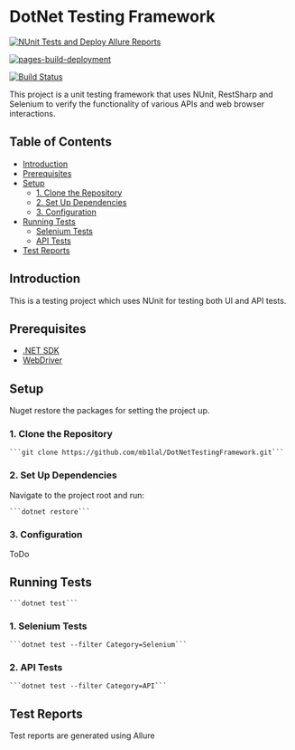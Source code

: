 # DotNet Testing Framework

[![NUnit Tests and Deploy Allure Reports](https://github.com/MB1lal/DotNetTestingFramework/actions/workflows/tests_and_deploy.yml/badge.svg)](https://github.com/MB1lal/DotNetTestingFramework/actions/workflows/tests_and_deploy.yml)

[![pages-build-deployment](https://github.com/MB1lal/DotNetTestingFramework/actions/workflows/pages/pages-build-deployment/badge.svg)](https://github.com/MB1lal/DotNetTestingFramework/actions/workflows/pages/pages-build-deployment)

[![Build Status](https://dev.azure.com/mb1lal/DesktopTest/_apis/build/status%2FMB1lal.DotNetTestingFramework?branchName=master)](https://dev.azure.com/mb1lal/DesktopTest/_build/latest?definitionId=3&branchName=master)

This project is a unit testing framework that uses NUnit, RestSharp and Selenium to verify the functionality of various APIs and web browser interactions.

## Table of Contents

- [Introduction](#introduction)
- [Prerequisites](#prerequisites)
- [Setup](#setup)
  - [1. Clone the Repository](#1-clone-the-repository)
  - [2. Set Up Dependencies](#2-set-up-dependencies)
  - [3. Configuration](#3-configuration)
- [Running Tests](#running-tests)
  - [Selenium Tests](#selenium-tests)
  - [API Tests](#api-tests)
- [Test Reports](#test-reports)

## Introduction
This is a testing project which uses NUnit for testing both UI and API tests.

## Prerequisites

- [.NET SDK](https://dotnet.microsoft.com/download)
- [WebDriver](https://www.selenium.dev/documentation/en/webdriver/driver_requirements/#quick-reference)

## Setup

Nuget restore the packages for setting the project up.

### 1. Clone the Repository

	```git clone https://github.com/mb1lal/DotNetTestingFramework.git```

### 2. Set Up Dependencies
Navigate to the project root and run:
	
	```dotnet restore```

### 3. Configuration
ToDo

## Running Tests
	
	```dotnet test```

### 1. Selenium Tests

	```dotnet test --filter Category=Selenium```

### 2. API Tests

	```dotnet test --filter Category=API```

## Test Reports
Test reports are generated using Allure


